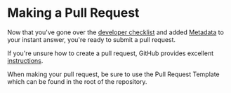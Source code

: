 # Making a Pull Request

Now that you've gone over the [developer checklist](https://dukgo.com/duckduckhack/developer_checklist) and added [Metadata](https://dukgo.com/duckduckhack/metadata) to your instant answer, you're ready to submit a pull request.

If you're unsure how to create a pull request, GitHub provides excellent [instructions](https://help.github.com/articles/creating-a-pull-request).

When making your pull request, be sure to use the Pull Request Template which can be found in the root of the repository.
